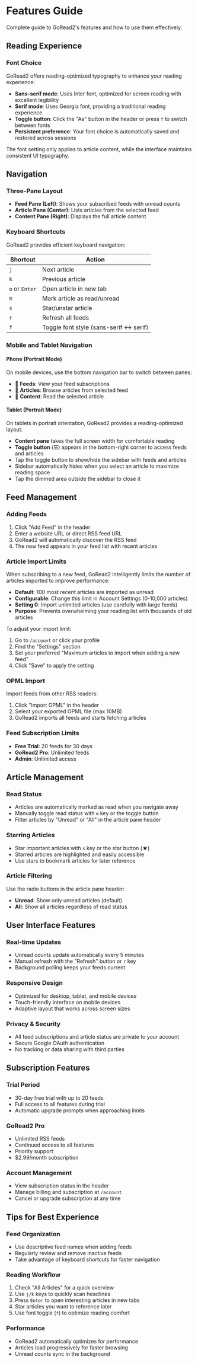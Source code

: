 # Features Guide

Complete guide to GoRead2's features and how to use them effectively.

## Reading Experience

### Font Choice
GoRead2 offers reading-optimized typography to enhance your reading experience:

- **Sans-serif mode**: Uses Inter font, optimized for screen reading with excellent legibility
- **Serif mode**: Uses Georgia font, providing a traditional reading experience
- **Toggle button**: Click the "Aa" button in the header or press `f` to switch between fonts
- **Persistent preference**: Your font choice is automatically saved and restored across sessions

The font setting only applies to article content, while the interface maintains consistent UI typography.

## Navigation

### Three-Pane Layout
- **Feed Pane (Left)**: Shows your subscribed feeds with unread counts
- **Article Pane (Center)**: Lists articles from the selected feed
- **Content Pane (Right)**: Displays the full article content

### Keyboard Shortcuts
GoRead2 provides efficient keyboard navigation:

| Shortcut | Action |
|----------|--------|
| `j` | Next article |
| `k` | Previous article |
| `o` or `Enter` | Open article in new tab |
| `m` | Mark article as read/unread |
| `s` | Star/unstar article |
| `r` | Refresh all feeds |
| `f` | Toggle font style (sans-serif ↔ serif) |

### Mobile and Tablet Navigation

#### Phone (Portrait Mode)
On mobile devices, use the bottom navigation bar to switch between panes:
- 📑 **Feeds**: View your feed subscriptions
- 📄 **Articles**: Browse articles from selected feed
- 📖 **Content**: Read the selected article

#### Tablet (Portrait Mode)
On tablets in portrait orientation, GoRead2 provides a reading-optimized layout:
- **Content pane** takes the full screen width for comfortable reading
- **Toggle button** (☰) appears in the bottom-right corner to access feeds and articles
- Tap the toggle button to show/hide the sidebar with feeds and articles
- Sidebar automatically hides when you select an article to maximize reading space
- Tap the dimmed area outside the sidebar to close it

## Feed Management

### Adding Feeds
1. Click "Add Feed" in the header
2. Enter a website URL or direct RSS feed URL
3. GoRead2 will automatically discover the RSS feed
4. The new feed appears in your feed list with recent articles

### Article Import Limits
When subscribing to a new feed, GoRead2 intelligently limits the number of articles imported to improve performance:

- **Default**: 100 most recent articles are imported as unread
- **Configurable**: Change this limit in Account Settings (0-10,000 articles)
- **Setting 0**: Import unlimited articles (use carefully with large feeds)
- **Purpose**: Prevents overwhelming your reading list with thousands of old articles

To adjust your import limit:
1. Go to `/account` or click your profile
2. Find the "Settings" section
3. Set your preferred "Maximum articles to import when adding a new feed"
4. Click "Save" to apply the setting

### OPML Import
Import feeds from other RSS readers:
1. Click "Import OPML" in the header
2. Select your exported OPML file (max 10MB)
3. GoRead2 imports all feeds and starts fetching articles

### Feed Subscription Limits
- **Free Trial**: 20 feeds for 30 days
- **GoRead2 Pro**: Unlimited feeds
- **Admin**: Unlimited access

## Article Management

### Read Status
- Articles are automatically marked as read when you navigate away
- Manually toggle read status with `m` key or the toggle button
- Filter articles by "Unread" or "All" in the article pane header

### Starring Articles
- Star important articles with `s` key or the star button (★)
- Starred articles are highlighted and easily accessible
- Use stars to bookmark articles for later reference

### Article Filtering
Use the radio buttons in the article pane header:
- **Unread**: Show only unread articles (default)
- **All**: Show all articles regardless of read status

## User Interface Features

### Real-time Updates
- Unread counts update automatically every 5 minutes
- Manual refresh with the "Refresh" button or `r` key
- Background polling keeps your feeds current

### Responsive Design
- Optimized for desktop, tablet, and mobile devices
- Touch-friendly interface on mobile devices
- Adaptive layout that works across screen sizes

### Privacy & Security
- All feed subscriptions and article status are private to your account
- Secure Google OAuth authentication
- No tracking or data sharing with third parties

## Subscription Features

### Trial Period
- 30-day free trial with up to 20 feeds
- Full access to all features during trial
- Automatic upgrade prompts when approaching limits

### GoRead2 Pro
- Unlimited RSS feeds
- Continued access to all features
- Priority support
- $2.99/month subscription

### Account Management
- View subscription status in the header
- Manage billing and subscription at `/account`
- Cancel or upgrade subscription at any time

## Tips for Best Experience

### Feed Organization
- Use descriptive feed names when adding feeds
- Regularly review and remove inactive feeds
- Take advantage of keyboard shortcuts for faster navigation

### Reading Workflow
1. Check "All Articles" for a quick overview
2. Use `j/k` keys to quickly scan headlines
3. Press `Enter` to open interesting articles in new tabs
4. Star articles you want to reference later
5. Use font toggle (`f`) to optimize reading comfort

### Performance
- GoRead2 automatically optimizes for performance
- Articles load progressively for faster browsing
- Unread counts sync in the background